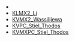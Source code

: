 * [](index.md)
* [KLMX2_Li](KLMX2_Li.md)
* [KVMX2_Wassilijewa](KVMX2_Wassilijewa.md)
* [KVPC_Stiel_Thodos](KVPC_Stiel_Thodos.md)
* [KVMXPC_Stiel_Thodos](KVMXPC_Stiel_Thodos.md)

